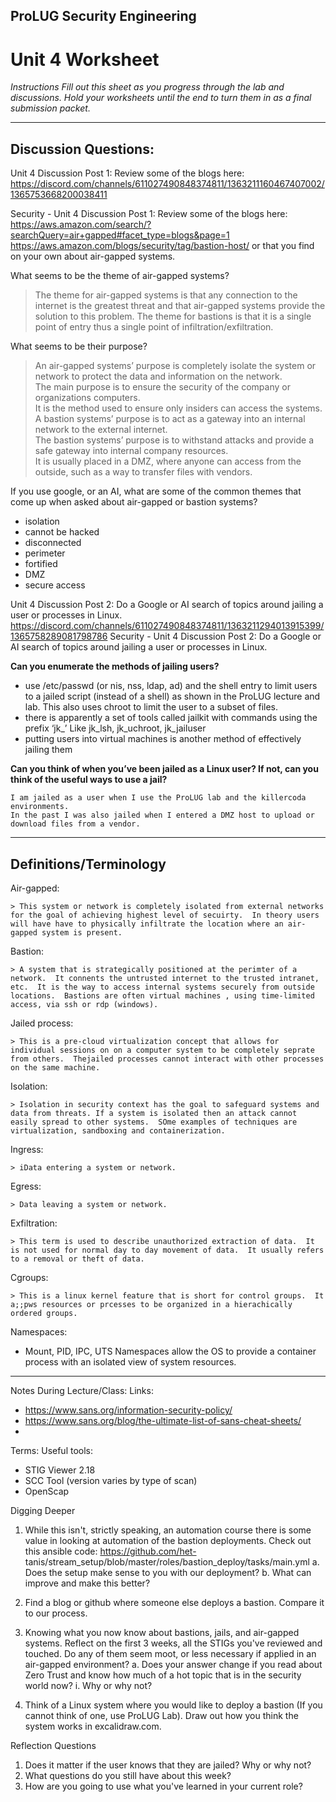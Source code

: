 ## ProLUG Security Engineering

# Unit 4 Worksheet
*Instructions*
*Fill out this sheet as you progress through the lab and discussions. Hold your worksheets until the end to turn them in as a final submission packet.*

---

## Discussion Questions:

Unit 4 Discussion Post 1: 
Review some of the blogs here:
https://discord.com/channels/611027490848374811/1363211160467407002/1365753668200038411

Security - Unit 4 Discussion Post 1: Review some of the blogs here: https://aws.amazon.com/search/?searchQuery=air+gapped#facet_type=blogs&page=1 https://aws.amazon.com/blogs/security/tag/bastion-host/ or that you find on your own about air-gapped systems.

What seems to be the theme of air-gapped systems?

> The theme for air-gapped systems is that any connection to the internet is the greatest threat and that air-gapped systems provide the solution to this problem.
The theme for bastions is that it is a single point of entry thus a single point of infiltration/exfiltration.


What seems to be their purpose?

> An air-gapped systems’ purpose is completely isolate the system or network to protect the data and information on the network.  
The main purpose is to ensure the security of the company or organizations computers.  
It is the method used to ensure only insiders can access the systems.
A bastion systems’ purpose is to act as a gateway into an internal network to the external internet.  
The bastion systems’ purpose is to withstand attacks and provide a safe gateway into internal company resources.  
It is usually placed in a DMZ, where anyone can access from the outside, such as a way to transfer files with vendors.


If you use google, or an AI, what are some of the common themes that come up when asked about air-gapped or bastion systems?
- isolation
- cannot be hacked
- disconnected
- perimeter
- fortified
- DMZ
- secure access


Unit 4 Discussion Post 2: Do a Google or AI search of topics around jailing a user or
processes in Linux.
https://discord.com/channels/611027490848374811/1363211294013915399/1365758289081798786
Security - Unit 4 Discussion Post 2: Do a Google or AI search of topics around jailing a user or processes in Linux. 

**Can you enumerate the methods of jailing users?**
- use /etc/passwd (or nis, nss, ldap, ad) and the shell entry to limit users to a jailed script (instead of a shell) as shown in the ProLUG lecture and lab.  This also uses chroot to limit the user to a subset of files.
- there is apparently a set of tools called jailkit with commands using the prefix ‘jk_’  Like jk_lsh, jk_uchroot, jk_jailuser
- putting users into virtual machines is another method of effectively jailing them

**Can you think of when you’ve been jailed as a Linux user? If not, can you think of the useful ways to use a jail?**
```
I am jailed as a user when I use the ProLUG lab and the killercoda environments.  
In the past I was also jailed when I entered a DMZ host to upload or download files from a vendor. 
```

---

## Definitions/Terminology

Air-gapped:

    > This system or network is completely isolated from external networks for the goal of achieving highest level of secuirty.  In theory users will have have to physically infiltrate the location where an air-gapped system is present.

Bastion:

    > A system that is strategically positioned at the perimter of a network.  It connents the untrusted internet to the trusted intranet, etc.  It is the way to access internal systems securely from outside locations.  Bastions are often virtual machines , using time-limited access, via ssh or rdp (windows).

Jailed process:

    > This is a pre-cloud virtualization concept that allows for individual sessions on on a computer system to be completely seprate from others.  Thejailed processes cannot interact with other processes on the same machine.

Isolation:

    > Isolation in security context has the goal to safeguard systems and data from threats. If a system is isolated then an attack cannot easily spread to other systems.  SOme examples of techniques are virtualization, sandboxing and containerization.

Ingress:

    > iData entering a system or network.

Egress:

    > Data leaving a system or network.

Exfiltration:

    > This term is used to describe unauthorized extraction of data.  It is not used for normal day to day movement of data.  It usually refers to a removal or theft of data.

Cgroups:

    > This is a linux kernel feature that is short for control groups.  It a;;pws resources or prcesses to be organized in a hierachically ordered groups.

Namespaces:
- Mount, PID, IPC, UTS
Namespaces allow the OS to provide a container process with an isolated view of system resources.



---

Notes During Lecture/Class:
Links:
- https://www.sans.org/information-security-policy/
- https://www.sans.org/blog/the-ultimate-list-of-sans-cheat-sheets/
-
Terms:
Useful tools:
- STIG Viewer 2.18
- SCC Tool (version varies by type of scan)
- OpenScap


Digging Deeper

1. While this isn't, strictly speaking, an automation course there is some value in
looking at automation of the bastion deployments. Check out this ansible code:
https://github.com/het-
tanis/stream_setup/blob/master/roles/bastion_deploy/tasks/main.yml
    a. Does the setup make sense to you with our deployment?
    b. What can improve and make this better?

2. Find a blog or github where someone else deploys a bastion. Compare it to our
process.

3. Knowing what you now know about bastions, jails, and air-gapped systems. Reflect
on the first 3 weeks, all the STIGs you've reviewed and touched. Do any of them
seem moot, or less necessary if applied in an air-gapped environment?
    a. Does your answer change if you read about Zero Trust and know how much of
    a hot topic that is in the security world now?
        i. Why or why not?

4. Think of a Linux system where you would like to deploy a bastion (If you cannot think
of one, use ProLUG Lab). Draw out how you think the system works in
excalidraw.com.

Reflection Questions
1. Does it matter if the user knows that they are jailed? Why or why not?
2. What questions do you still have about this week?
3. How are you going to use what you've learned in your current role?
